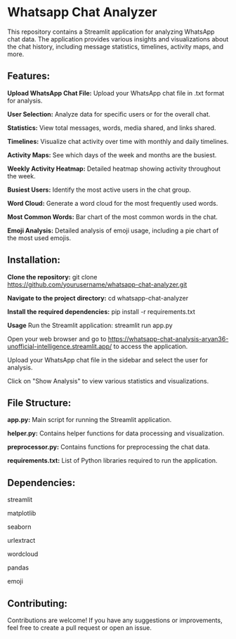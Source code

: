 # Whatsapp Chat Analyzer

This repository contains a Streamlit application for analyzing WhatsApp chat data. The application provides various insights and visualizations about the chat history, including message statistics, timelines, activity maps, and more.

## Features:

**Upload WhatsApp Chat File:** Upload your WhatsApp chat file in .txt format for analysis.

**User Selection:** Analyze data for specific users or for the overall chat.

**Statistics:** View total messages, words, media shared, and links shared.

**Timelines:** Visualize chat activity over time with monthly and daily timelines.

**Activity Maps:** See which days of the week and months are the busiest.

**Weekly Activity Heatmap:** Detailed heatmap showing activity throughout the week.

**Busiest Users:** Identify the most active users in the chat group.

**Word Cloud:** Generate a word cloud for the most frequently used words.

**Most Common Words:** Bar chart of the most common words in the chat.

**Emoji Analysis:** Detailed analysis of emoji usage, including a pie chart of the most used emojis.

## Installation:

**Clone the repository:**
git clone https://github.com/yourusername/whatsapp-chat-analyzer.git

**Navigate to the project directory:**
cd whatsapp-chat-analyzer


**Install the required dependencies:**
pip install -r requirements.txt


**Usage**
Run the Streamlit application:
streamlit run app.py


Open your web browser and go to https://whatsapp-chat-analysis-aryan36-unofficial-intelligence.streamlit.app/ to access the application.


Upload your WhatsApp chat file in the sidebar and select the user for analysis.


Click on "Show Analysis" to view various statistics and visualizations.


## File Structure:

**app.py:** Main script for running the Streamlit application.

**helper.py:** Contains helper functions for data processing and visualization.

**preprocessor.py:** Contains functions for preprocessing the chat data.

**requirements.txt:** List of Python libraries required to run the application.


## Dependencies:

streamlit

matplotlib

seaborn

urlextract

wordcloud

pandas

emoji


## Contributing:

Contributions are welcome! If you have any suggestions or improvements, feel free to create a pull request or open an issue.


